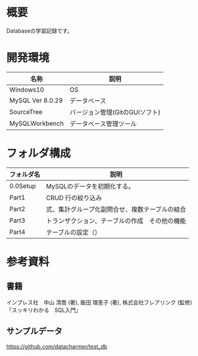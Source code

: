 # 概要
Databaseの学習記録です。<br>


# 開発環境
名称|説明
----|---
Windows10| OS
MySQL Ver 8.0.29|データベース
SourceTree|バージョン管理(GitのGUIソフト)
MySQLWorkbench|データベース管理ツール


# フォルダ構成

フォルダ名|説明
---------|-----
0.0Setup|MySQLのデータを初期化する。
Part1|CRUD 行の絞り込み
Part2|式、集計グループ化副問合せ、複数テーブルの結合
Part3|トランザクション、テーブルの作成　その他の機能
Part4|テーブルの設定（）



# 参考資料
## 書籍
インプレス社　中山 清喬 (著), 飯田 理恵子 (著), 株式会社フレアリンク (監修)「スッキリわかる　SQL入門」
<br>

## サンプルデータ

https://github.com/datacharmer/test_db




